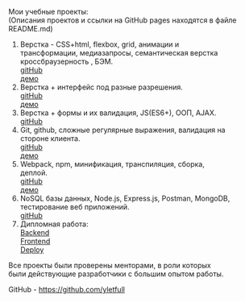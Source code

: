Мои учебные проекты:  
(Описания проектов и ссылки на GitHub pages находятся в файле README.md)  
1. Верстка - CSS+html, flexbox, grid, анимации и  
трансформации, медиазапросы, семантическая верстка  
кроссбраузерность , БЭМ.  
[gitHub](https://github.com/yletfull/spr2)  
[демо](https://github.com/yletfull/spr2)    
2. Верстка + интерфейс под разные разрешения.  
[gitHub](https://github.com/yletfull/spr4)  
[демо](https://github.com/yletfull/spr4) 
3. Верстка + формы и их валидация, JS(ES6+), ООП, AJAX.  
[gitHub](https://github.com/yletfull/spr9)  
4. Git, github, сложные регулярные выражения, валидация на  
стороне клиента.  
[gitHub](https://github.com/yletfull/spr10)  
[демо](https://github.com/yletfull/spr10)  
5. Webpack, npm, минификация, транспиляция, сборка,  
деплой.  
[gitHub](https://github.com/yletfull/mesto_frontend)  
[демо](https://www.mesto-project.gq/)  
6. NoSQL базы данных, Node.js, Express.js, Postman, MongoDB,    
тестирование веб приложений.  
[gitHub](https://github.com/yletfull/mesto_api)   
7. Дипломная работа:  
[Backend](https://github.com/yletfull/news-explorer-api)    
[Frontend](https://github.com/yletfull/news-explorerfrontend)    
[Deploy](https://diploma.gq)   

Все проекты были проверены менторами, в роли которых  
были действующие разработчики с большим опытом работы.  

GitHub - https://github.com/yletfull  
